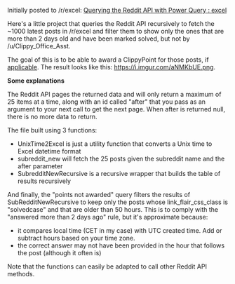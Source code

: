 Initially posted to /r/excel: [Querying the Reddit API with Power Query : excel](https://www.reddit.com/r/excel/comments/81y21n/querying_the_reddit_api_with_power_query/)

Here's a little project that queries the Reddit API recursively to fetch the \~1000 latest posts in /r/excel and filter them to show only the ones that are more than 2 days old and have been marked solved, but not by /u/Clippy_Office_Asst.

The goal of this is to be able to award a ClippyPoint for those posts, if [applicable](https://redd.it/7nexvy). The result looks like this: https://i.imgur.com/aNMKbUE.png.

**Some explanations**

The Reddit API pages the returned data and will only return a maximum of 25 items at a time, along with an id called "after" that you pass as an argument to your next call to get the next page. When after is returned null, there is no more data to return. 

The file built using 3 functions:

* UnixTime2Excel is just a utility function that converts a Unix time to Excel datetime format
* subreddit_new will fetch the 25 posts given the subreddit name and the after parameter
* SubredditNewRecursive is a recursive wrapper that builds the table of results recursively

And finally, the "points not awarded" query filters the results of SubRedditNewRecursive to keep only the posts whose link_flair_css_class is "solvedcase" and that are older than 50 hours. This is to comply with the "answered more than 2 days ago" rule, but it's approximate because:

* it compares local time (CET in my case) with UTC created time. Add or subtract hours based on your time zone.
* the correct answer may not have been provided in the hour that follows the post (although it often is)

Note that the functions can easily be adapted to call other Reddit API methods.